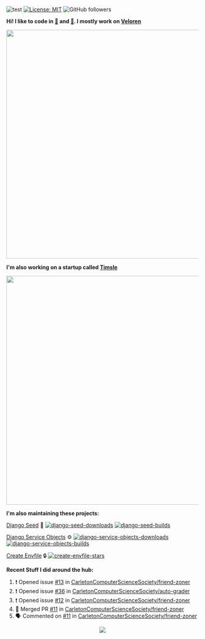 ![test](https://hits.seeyoufarm.com/api/count/incr/badge.svg?url=https://github.com/AngelOnFira)
[![License: MIT](https://img.shields.io/badge/License-MIT-yellow.svg)](https://opensource.org/licenses/MIT)
![GitHub followers](https://img.shields.io/github/followers/angelonfira?style=social)

**Hi! I like to code in [:crab:](https://www.rust-lang.org/) and [:snake:](https://www.python.org/). I mostly work on [Veloren](https://veloren.net)**

<p align="center">
  <img width="600" src="https://media.discordapp.net/attachments/444005079410802699/730566298073038949/rsz_5f0656b6aa176.png">
</p>

**I'm also working on a startup called [Timsle](https://timsle.com)**

<p align="center">
  <img width="600" src="https://media.discordapp.net/attachments/444005079410802699/730566842674053130/rsz_5f0657242abb4.png">
</p>

**I'm also maintaining these projects:**

[Django Seed](https://github.com/Brobin/django-seed)
:seedling:
[![django-seed-downloads](https://pepy.tech/badge/django-seed)](https://pepy.tech/project/django-seed)
[![django-seed-builds](https://github.com/Brobin/django-seed/workflows/Test/badge.svg)](https://github.com/Brobin/django-seed)

[Django Service Objects](https://github.com/mixxorz/django-service-objects)
:gear:
[![django-service-objects-downloads](https://pepy.tech/badge/django-service-objects)](https://pepy.tech/project/django-service-objects)
[![django-service-objects-builds](https://github.com/mixxorz/django-service-objects/actions/workflows/test.yml/badge.svg)](https://github.com/mixxorz/django-service-objects/actions/workflows/test.yml)

[Create Envfile](https://github.com/SpicyPizza/create-envfile)
:lock:
[![create-envfile-stars](https://img.shields.io/github/stars/SpicyPizza/create-envfile?style=social)](https://github.com/SpicyPizza/create-envfile)

**Recent Stuff I did around the hub:**

<!--START_SECTION:activity-->
1. ❗️ Opened issue [#13](https://github.com/CarletonComputerScienceSociety/friend-zoner/issues/13) in [CarletonComputerScienceSociety/friend-zoner](https://github.com/CarletonComputerScienceSociety/friend-zoner)
2. ❗️ Opened issue [#36](https://github.com/CarletonComputerScienceSociety/auto-grader/issues/36) in [CarletonComputerScienceSociety/auto-grader](https://github.com/CarletonComputerScienceSociety/auto-grader)
3. ❗️ Opened issue [#12](https://github.com/CarletonComputerScienceSociety/friend-zoner/issues/12) in [CarletonComputerScienceSociety/friend-zoner](https://github.com/CarletonComputerScienceSociety/friend-zoner)
4. 🎉 Merged PR [#11](https://github.com/CarletonComputerScienceSociety/friend-zoner/pull/11) in [CarletonComputerScienceSociety/friend-zoner](https://github.com/CarletonComputerScienceSociety/friend-zoner)
5. 🗣 Commented on [#11](https://github.com/CarletonComputerScienceSociety/friend-zoner/issues/11) in [CarletonComputerScienceSociety/friend-zoner](https://github.com/CarletonComputerScienceSociety/friend-zoner)
<!--END_SECTION:activity-->

<p align="center">
  <img src="https://github-profile-trophy.vercel.app/?username=angelonfira&column=4&theme=nord&margin-w=15&margin-h=15">
</p>
